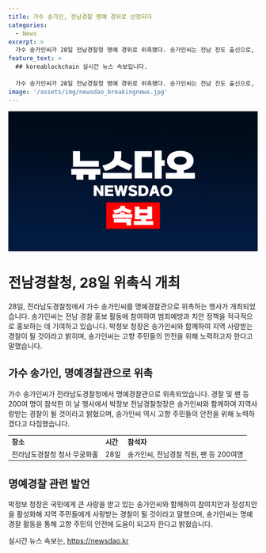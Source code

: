 ```yaml
---
title: 가수 송가인, 전남경찰 명예 경위로 선정되다
categories:
  - News
excerpt: >
  가수 송가인씨가 28일 전남경찰청 명예 경위로 위촉됐다. 송가인씨는 전남 진도 출신으로, 경찰의 홍보 영상을 통해 보이스피싱과 교통사고 예방 등 범죄예방 활동에 참여해왔다. 경찰은 그의 공로를 인정하여 해당 직위를 부여했다. 박정보 청장은 송가인씨와 함께 참여치안과 정성치안을 활성화할 것이라고 말했으며, 송가인씨 역시 범죄예방과 치안정책 홍보활동에 최선을 다하겠다고 전했다.
feature_text: >
  ## koreablockchain 실시간 뉴스 속보입니다.

  가수 송가인씨가 28일 전남경찰청 명예 경위로 위촉됐다. 송가인씨는 전남 진도 출신으로, 경찰의 홍보 영상을 통해 보이스피싱과 교통사고 예방 등 범죄예방 활동에 참여해왔다. 경찰은 그의 공로를 인정하여 해당 직위를 부여했다. 박정보 청장은 송가인씨와 함께 참여치안과 정성치안을 활성화할 것이라고 말했으며, 송가인씨 역시 범죄예방과 치안정책 홍보활동에 최선을 다하겠다고 전했다.
image: '/assets/img/newsdao_breakingnews.jpg'
---
```


<p><img src="/assets/img/newsdao_breakingnews.jpg" alt="koreablockchain 속보" /></p>

<h1 data-ke-size="size26">전남경찰청, 28일 위촉식 개최</h1>

<p data-ke-size="size16">28일, 전라남도경찰청에서 가수 송가인씨를 명예경찰관으로 위촉하는 행사가 개최되었습니다. 송가인씨는 전남 경찰 홍보 활동에 참여하여 범죄예방과 치안 정책을 적극적으로 홍보하는 데 기여하고 있습니다. 박정보 청장은 송가인씨와 함께하여 지역 사랑받는 경찰이 될 것이라고 밝히며, 송가인씨는 고향 주민들의 안전을 위해 노력하고자 한다고 말했습니다.</p>

<h2 data-ke-size="size23">가수 송가인, 명예경찰관으로 위촉</h2>

<p data-ke-size="size16">가수 송가인씨가 전라남도경찰청에서 명예경찰관으로 위촉되었습니다. 경찰 및 팬 등 200여 명이 참석한 이 날 행사에서 박정보 전남경찰청장은 송가인씨와 함께하여 지역사랑받는 경찰이 될 것이라고 밝혔으며, 송가인씨 역시 고향 주민들의 안전을 위해 노력하겠다고 다짐했습니다.</p>

<table>
  <tr>
    <td><b>장소</b></td>
    <td><b>시간</b></td>
    <td><b>참석자</b></td>
  </tr>
  <tr>
    <td>전라남도경찰청 청사 무궁화홀</td>
    <td>28일</td>
    <td>송가인씨, 전남경찰 직원, 팬 등 200여명</td>
  </tr>
</table>

<h2 data-ke-size="size23">명예경찰 관련 발언</h2>

<p data-ke-size="size16">박정보 청장은 국민에게 큰 사랑을 받고 있는 송가인씨와 함께하여 참여치안과 정성치안을 활성화해 지역 주민들에게 사랑받는 경찰이 될 것이라고 말했으며, 송가인씨는 명예경찰 활동을 통해 고향 주민의 안전에 도움이 되고자 한다고 밝혔습니다.</p>
실시간 뉴스 속보는, <a href="https://newsdao.kr" rel="dofollow">https://newsdao.kr</a>


